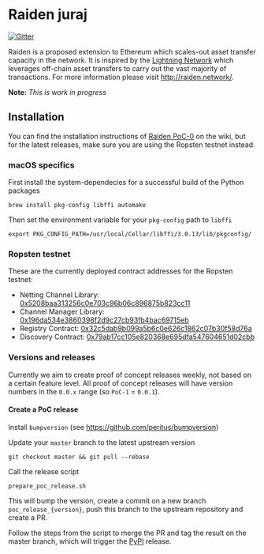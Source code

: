 # Raiden juraj


[![Gitter](https://badges.gitter.im/Join%20Chat.svg)](https://gitter.im/raiden-network/raiden?utm_source=badge&utm_medium=badge&utm_campaign=pr-badge)

Raiden is a proposed extension to Ethereum which scales-out asset transfer capacity in the network. It is inspired by the [Lightning Network](https://lightning.network/) which leverages off-chain asset transfers to carry out the vast majority of transactions. For more information please visit http://raiden.network/.

**Note:** *This is work in progress*

## Installation

You can find the installation instructions of [Raiden PoC-0](https://github.com/raiden-network/raiden/wiki/Raiden-PoC%E2%80%900#getting-started-with-raiden) on the wiki, but for the latest releases, make sure you are using the Ropsten testnet instead.

### macOS specifics
First install the system-dependecies for a successful build of the Python packages
```
brew install pkg-config libffi automake
```
Then set the environment variable for your `pkg-config` path to `libffi`
```
export PKG_CONFIG_PATH=/usr/local/Cellar/libffi/3.0.13/lib/pkgconfig/
```

### Ropsten testnet

These are the currently deployed contract addresses for the Ropsten testnet:

* Netting Channel Library: [0x5208baa313256c0e703c96b06c896875b823cc11](https://ropsten.etherscan.io/address/0x5208baa313256c0e703c96b06c896875b823cc11)
* Channel Manager Library: [0x196da534e3860398f2d9c27cb93fb4bac69715eb](https://ropsten.etherscan.io/address/0x196da534e3860398f2d9c27cb93fb4bac69715eb)
* Registry Contract: [0x32c5dab9b099a5b6c0e626c1862c07b30f58d76a](https://ropsten.etherscan.io/address/0x32c5dab9b099a5b6c0e626c1862c07b30f58d76a)
* Discovery Contract: [0x79ab17cc105e820368e695dfa547604651d02cbb](https://ropsten.etherscan.io/address/0x79ab17cc105e820368e695dfa547604651d02cbb)

### Versions and releases

Currently we aim to create proof of concept releases weekly, not based on a certain
feature level. All proof of concept releases will have version numbers in the
`0.0.x` range (so `PoC-1` = `0.0.1`).

#### Create a PoC release

Install `bumpversion` (see https://github.com/peritus/bumpversion)

Update your `master` branch to the latest upstream version
```
git checkout master && git pull --rebase
```
Call the release script
```
prepare_poc_release.sh
```
This will bump the version, create a commit on a new branch `poc_release_{version}`, push this branch to the upstream repository and create a PR.

Follow the steps from the script to merge the PR and tag the result on the master branch, which will trigger the [PyPI](https://pypi.python.org) release.
